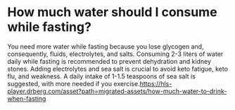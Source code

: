 # How much water should I consume while fasting?

You need more water while fasting because you lose glycogen and, consequently, fluids, electrolytes, and salts. Consuming 2-3 liters of water daily while fasting is recommended to prevent dehydration and kidney stones. Adding electrolytes and sea salt is crucial to avoid keto fatigue, keto flu, and weakness. A daily intake of 1-1.5 teaspoons of sea salt is suggested, with more needed if you exercise.https://hls-player.drberg.com/asset?path=migrated-assets/how-much-water-to-drink-when-fasting